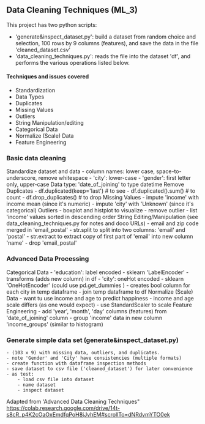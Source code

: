 ## Data Cleaning Techniques (ML_3)
This project has two python scripts:
- 'generate&inspect_dataset.py': build a dataset from random choice and selection, 100 rows by 9 columns (features), and save the data in the file 'cleaned_dataset.csv'
- 'data_cleaning_techniques.py': reads the file into the dataset 'df', and performs the various operations listed below.
#### Techniques and issues covered
- Standardization
- Data Types
- Duplicates
- Missing Values
- Outliers
- String Manipulation/editing
- Categorical Data
- Normalize (Scale) Data
- Feature Engineering
### Basic data cleaning
Standardize dataset and data
    - column names: lower case, space-to-underscore, remove whitespace
    - 'city': lower-case
    - 'gender': first letter only, upper-case
Data type: 'date_of_joining' to type datetime
Remove Duplicates
    - df.duplicated(keep='last')    # to see
    - df.duplicated().sum()         # to count
    - df.drop_duplicates()          # to drop
Missing Values
    - impute 'income' with income mean (since it's numeric)
    - impute 'city' with 'Unknown' (since it's categorical)
Outliers
    - boxplot and histplot to visualize
    - remove outlier
    - list 'income' values sorted in descending order
String Editing/Manipulation (see data_cleaning_techniques.py for notes and doco URLs)
    - email and zip code merged in 'email_postal'
    - str.split to split into two columns: 'email' and 'postal'
    - str.extract to extract copy of first part of 'email' into new column 'name'
    - drop 'email_postal'
### Advanced Data Processing
Categorical Data
    - 'education': label encoded
        - sklearn 'LabelEncoder'
        - transforms (adds new column) in df
    - 'city': oneHot encoded
        - sklearn 'OneHotEncoder'  (could use pd.get_dummies )
        - creates bool column for each city in temp dataframe
        - join temp dataframe to df
Normalize (Scale) Data
    - want  tu use income and age to predict happiness
    - income and age scale differs (as one would expect)
    - use StandardScaler to scale
Feature Engineering
    - add 'year', 'month', 'day' columns (features) from 'date_of_joining' column
    - group 'income' data in new column 'income_groups' (similar to histogram)

### Generate simple data set (generate&inspect_dataset.py)
    - (103 x 9) with missing data, outliers, and duplicates.
    - note 'Gender' and 'City' have consistencies (multiple formats)
    - create function with dataframe inspection methods
    - save dataset to csv file ('cleaned_dataset') for later convenience
    - as test:
        - load csv file into dataset
        - name dataset
        - inspect dataset

Adapted from 'Advanced Data Cleaning Techniques"
https://colab.research.google.com/drive/14t-s8cR_p4K2cOaOxEmdfqPoH8jJvhEM#scrollTo=dNRdvmYTO0ek



